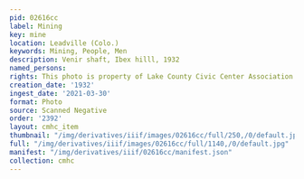 ```yaml
---
pid: 02616cc
label: Mining
key: mine
location: Leadville (Colo.)
keywords: Mining, People, Men
description: Venir shaft, Ibex hilll, 1932
named_persons: 
rights: This photo is property of Lake County Civic Center Association.
creation_date: '1932'
ingest_date: '2021-03-30'
format: Photo
source: Scanned Negative
order: '2392'
layout: cmhc_item
thumbnail: "/img/derivatives/iiif/images/02616cc/full/250,/0/default.jpg"
full: "/img/derivatives/iiif/images/02616cc/full/1140,/0/default.jpg"
manifest: "/img/derivatives/iiif/02616cc/manifest.json"
collection: cmhc
---
```

